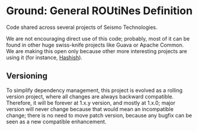 Ground: General ROUtiNes Definition
======================================================================

Code shared across several projects of Seismo Technologies.

We are not encouraging direct use of this code;
probably, most of it can be found in other huge swiss-knife projects
like Guava or Apache Common.
We are making this open only because other more interesting projects are
using it (for instance, [Hashish](https://github.com/SeismoTech/hashish)).

## Versioning

To simplify dependency management, this project is evolved as a rolling
version project, where all changes are always backward compatible.
Therefore, it will be forever at 1.x.y version, and mostly at 1.x.0;
major version will never change because that would mean an incompatible change;
there is no need to move patch version, because any bugfix can be
seen as a new compatible enhancement.
